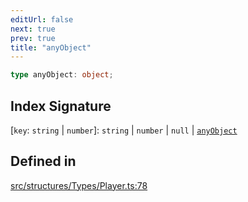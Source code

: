 ```yaml
---
editUrl: false
next: true
prev: true
title: "anyObject"
---
```


```ts
type anyObject: object;
```

## Index Signature

 \[`key`: `string` \| `number`\]: `string` \| `number` \| `null` \| [`anyObject`](/api/type-aliases/anyobject/)

## Defined in

[src/structures/Types/Player.ts:78](https://github.com/appujet/lavalink-client/blob/4880e032861893b27e80b7c2d6c36639afbb3479/src/structures/Types/Player.ts#L78)
